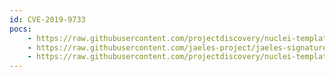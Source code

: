 ```yaml
---
id: CVE-2019-9733
pocs:
    - https://raw.githubusercontent.com/projectdiscovery/nuclei-templates/master/cves/CVE-2019-9733.yaml
    - https://raw.githubusercontent.com/jaeles-project/jaeles-signatures/master/cves/artifactory-improper-authorization-cve-2019-9733.yaml
    - https://raw.githubusercontent.com/projectdiscovery/nuclei-templates/master/cves/cve-2019-9733.yaml
---
```

